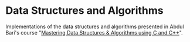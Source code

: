 # Data Structures and Algorithms
Implementations of the data structures and algorithms presented in Abdul Bari's course "[Mastering Data Structures & Algorithms using C and C++](https://www.udemy.com/course/datastructurescncpp/)".
